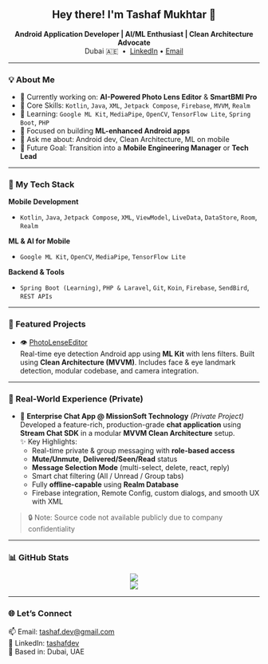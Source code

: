 <h2 align="center">Hey there! I'm Tashaf Mukhtar 👋</h2>

<p align="center">
  <b>Android Application Developer | AI/ML Enthusiast | Clean Architecture Advocate</b><br/>
  Dubai 🇦🇪 &nbsp;•&nbsp; <a href="https://www.linkedin.com/in/tashafdev">LinkedIn</a> • <a href="mailto:tashaf.dev@gmail.com">Email</a>
</p>

---

### 💡 About Me

- 🔭 Currently working on: **AI-Powered Photo Lens Editor** & **SmartBMI Pro**
- 📱 Core Skills: `Kotlin`, `Java`, `XML`, `Jetpack Compose`, `Firebase`, `MVVM`, `Realm`
- 🧠 Learning: `Google ML Kit`, `MediaPipe`, `OpenCV`, `TensorFlow Lite`, `Spring Boot`, `PHP`
- 🌱 Focused on building **ML-enhanced Android apps**
- 💬 Ask me about: Android dev, Clean Architecture, ML on mobile
- 🎯 Future Goal: Transition into a **Mobile Engineering Manager** or **Tech Lead**

---

### 🚀 My Tech Stack

**Mobile Development**
- `Kotlin`, `Java`, `Jetpack Compose`, `XML`, `ViewModel`, `LiveData`, `DataStore`, `Room`, `Realm`

**ML & AI for Mobile**
- `Google ML Kit`, `OpenCV`, `MediaPipe`, `TensorFlow Lite`

**Backend & Tools**
- `Spring Boot (Learning)`, `PHP & Laravel`, `Git`, `Koin`, `Firebase`, `SendBird`, `REST APIs`

---

### 📌 Featured Projects

- 👁️ [PhotoLenseEditor](https://github.com/tashafmukhtar00/PhotoLenseEditor)  
  Real-time eye detection Android app using **ML Kit** with lens filters. Built using **Clean Architecture (MVVM)**. Includes face & eye landmark detection, modular codebase, and camera integration.

---

### 💼 Real-World Experience (Private)

- 💬 **Enterprise Chat App @ MissionSoft Technology** *(Private Project)*  
  Developed a feature-rich, production-grade **chat application** using **Stream Chat SDK** in a modular **MVVM Clean Architecture** setup.  
  ✨ Key Highlights:
  - Real-time private & group messaging with **role-based access**
  - **Mute/Unmute**, **Delivered/Seen/Read** status
  - **Message Selection Mode** (multi-select, delete, react, reply)
  - Smart chat filtering (All / Unread / Group tabs)
  - Fully **offline-capable** using **Realm Database**
  - Firebase integration, Remote Config, custom dialogs, and smooth UX with XML

> 🔒 Note: Source code not available publicly due to company confidentiality

---

### 📊 GitHub Stats

<p align="center">
  <img src="https://github-readme-stats.vercel.app/api?username=tashafdev&show_icons=true&theme=tokyonight" />
  <br/>
  <img src="https://github-readme-streak-stats.herokuapp.com/?user=tashafdev&theme=tokyonight" />
</p>

---

### 🌐 Let’s Connect

📫 Email: tashaf.dev@gmail.com  
🔗 LinkedIn: [tashafdev](https://www.linkedin.com/in/tashafdev)  
📍 Based in: Dubai, UAE  
